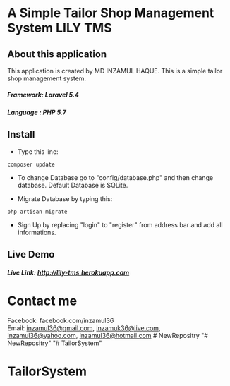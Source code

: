 # A Simple Tailor Shop Management System LILY TMS

## About this application

This application is created by MD INZAMUL HAQUE. This is a simple tailor shop management system. <br>
##### Framework: Laravel 5.4
##### Language : PHP 5.7

## Install
- Type this line:
```
composer update
```
- To change Database go to "config/database.php" and then change database. Default Database is SQLite.

- Migrate Database by typing this:
```
php artisan migrate
```
- Sign Up by replacing "login" to "register" from address bar and add all informations.


## Live Demo

##### Live Link: http://lily-tms.herokuapp.com

# Contact me 
Facebook: facebook.com/inzamul36 <br>
Email: inzamul36@gmail.com, inzamuk36@live.com, inzamul36@yahoo.com, inzamul36@hotmail.com    # NewRepositry
"# NewRepositry" 
"# TailorSystem" 
# TailorSystem
